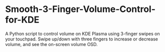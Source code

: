# Smooth-3-Finger-Volume-Control-for-KDE
A Python script to control volume on KDE Plasma using 3-finger swipes on your touchpad. Swipe up/down with three fingers to increase or decrease volume, and see the on-screen volume OSD.
